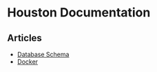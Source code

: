 
# Houston Documentation

## Articles

- [Database Schema](database_schema.md)
- [Docker](docker.md)


